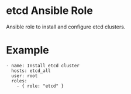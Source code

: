 # etcd Ansible Role

Ansible role to install and configure etcd clusters.


# Example

```
- name: Install etcd cluster
  hosts: etcd_all
  user: root
  roles:
    - { role: "etcd" }
```

